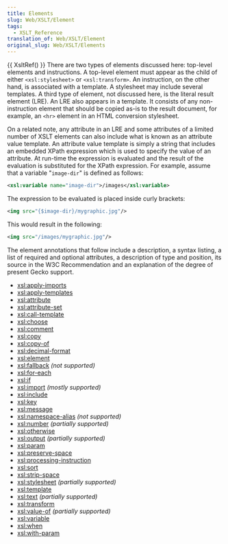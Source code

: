 ```yaml
---
title: Elements
slug: Web/XSLT/Element
tags:
  - XSLT_Reference
translation_of: Web/XSLT/Element
original_slug: Web/XSLT/Elements
---
```

{{ XsltRef() }} There are two types of elements discussed here: top-level elements and instructions. A top-level element must appear as the child of either `<xsl:stylesheet>` or `<xsl:transform>`. An instruction, on the other hand, is associated with a template. A stylesheet may include several templates. A third type of element, not discussed here, is the literal result element (LRE). An LRE also appears in a template. It consists of any non-instruction element that should be copied as-is to the result document, for example, an `<hr>` element in an HTML conversion stylesheet.

On a related note, any attribute in an LRE and some attributes of a limited number of XSLT elements can also include what is known as an attribute value template. An attribute value template is simply a string that includes an embedded XPath expression which is used to specify the value of an attribute. At run-time the expression is evaluated and the result of the evaluation is substituted for the XPath expression. For example, assume that a variable "`image-dir`" is defined as follows:

```xml
<xsl:variable name="image-dir">/images</xsl:variable>
```

The expression to be evaluated is placed inside curly brackets:

```xml
<img src="{$image-dir}/mygraphic.jpg"/>
```

This would result in the following:

```xml
<img src="/images/mygraphic.jpg"/>
```

The element annotations that follow include a description, a syntax listing, a list of required and optional attributes, a description of type and position, its source in the W3C Recommendation and an explanation of the degree of present Gecko support.

- [xsl:apply-imports](/cn/XSLT/apply-imports)
- [xsl:apply-templates](/cn/XSLT/apply-templates)
- [xsl:attribute](/cn/XSLT/attribute)
- [xsl:attribute-set](/cn/XSLT/attribute-set)
- [xsl:call-template](/cn/XSLT/call-template)
- [xsl:choose](/cn/XSLT/choose)
- [xsl:comment](/cn/XSLT/comment)
- [xsl:copy](/cn/XSLT/copy)
- [xsl:copy-of](/cn/XSLT/copy-of)
- [xsl:decimal-format](/cn/XSLT/decimal-format)
- [xsl:element](/cn/XSLT/element)
- [xsl:fallback](/cn/XSLT/fallback) _(not supported)_
- [xsl:for-each](/cn/XSLT/for-each)
- [xsl:if](/cn/XSLT/if)
- [xsl:import](/cn/XSLT/import) _(mostly supported)_
- [xsl:include](/cn/XSLT/include)
- [xsl:key](/cn/XSLT/key)
- [xsl:message](/cn/XSLT/message)
- [xsl:namespace-alias](/cn/XSLT/namespace-alias) _(not supported)_
- [xsl:number](/cn/XSLT/number) _(partially supported)_
- [xsl:otherwise](/cn/XSLT/otherwise)
- [xsl:output](/cn/XSLT/output) _(partially supported)_
- [xsl:param](/cn/XSLT/param)
- [xsl:preserve-space](/cn/XSLT/preserve-space)
- [xsl:processing-instruction](/cn/XSLT/processing-instruction)
- [xsl:sort](/cn/XSLT/sort)
- [xsl:strip-space](/cn/XSLT/strip-space)
- [xsl:stylesheet](/cn/XSLT/stylesheet) _(partially supported)_
- [xsl:template](/cn/XSLT/template)
- [xsl:text](/cn/XSLT/text) _(partially supported)_
- [xsl:transform](/cn/XSLT/transform)
- [xsl:value-of](/cn/XSLT/value-of) _(partially supported)_
- [xsl:variable](/cn/XSLT/variable)
- [xsl:when](/cn/XSLT/when)
- [xsl:with-param](/cn/XSLT/with-param)
